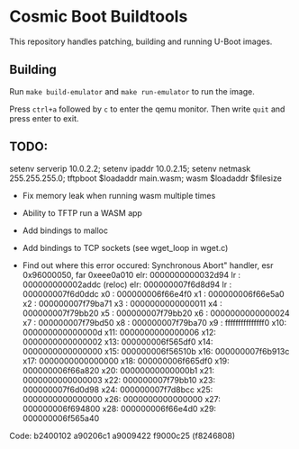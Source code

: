 # Cosmic Boot Buildtools

This repository handles patching, building and running U-Boot images.


## Building
Run `make build-emulator` and `make run-emulator` to run the image.

Press `ctrl+a` followed by `c` to enter the qemu monitor. Then write `quit` and press enter to exit.

## TODO:

setenv serverip 10.0.2.2; setenv ipaddr 10.0.2.15; setenv netmask 255.255.255.0; tftpboot $loadaddr main.wasm; wasm $loadaddr $filesize                                               

- Fix memory leak when running wasm multiple times
- Ability to TFTP run a WASM app
- Add bindings to malloc
- Add bindings to TCP sockets (see wget_loop in wget.c)


- Find out where this error occured:
Synchronous Abort" handler, esr 0x96000050, far 0xeee0a010
elr: 0000000000032d94 lr : 000000000002addc (reloc)
elr: 000000007f6d8d94 lr : 000000007f6d0ddc
x0 : 000000006f66e4f0 x1 : 000000006f66e5a0
x2 : 000000007f79ba71 x3 : 0000000000000011
x4 : 000000007f79bb20 x5 : 000000007f79bb20
x6 : 0000000000000024 x7 : 000000007f79bd50
x8 : 000000007f79ba70 x9 : fffffffffffffff0
x10: 000000000000000d x11: 0000000000000006
x12: 0000000000000002 x13: 000000006f565df0
x14: 0000000000000000 x15: 000000006f56510b
x16: 000000007f6b913c x17: 0000000000000000
x18: 000000006f665df0 x19: 000000006f66a820
x20: 00000000000000b1 x21: 0000000000000003
x22: 000000007f79bb10 x23: 000000007f6d0d98
x24: 000000007f7d8bcc x25: 0000000000000000
x26: 0000000000000000 x27: 000000006f694800
x28: 000000006f66e4d0 x29: 000000006f565a40

Code: b2400102 a90206c1 a9009422 f9000c25 (f8246808)
